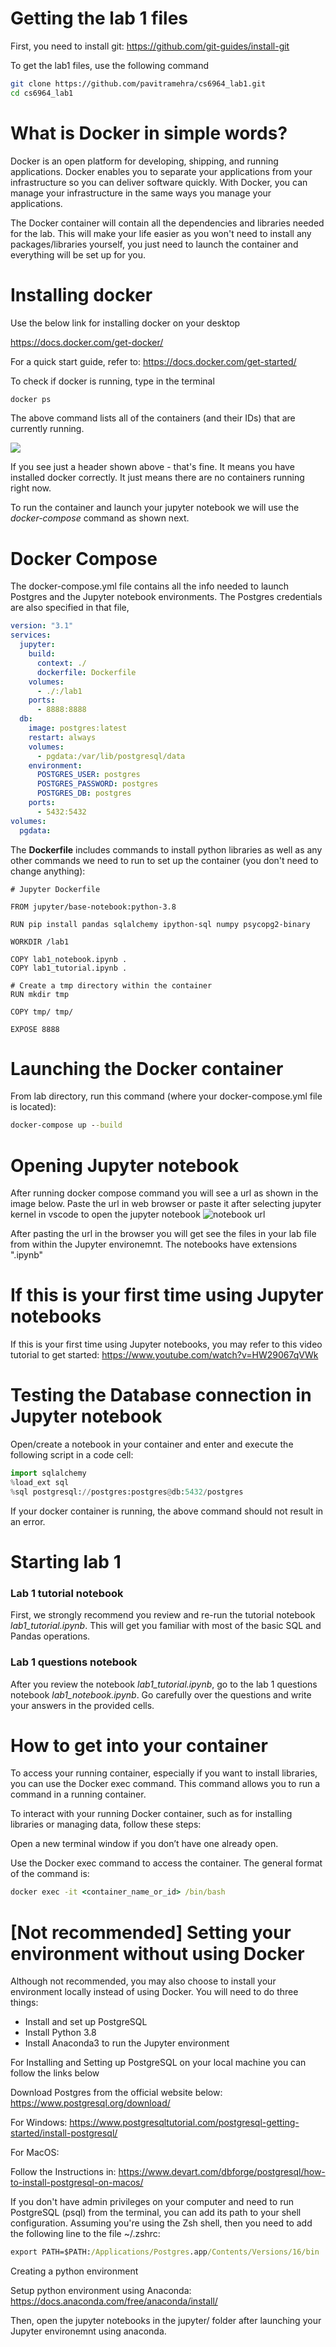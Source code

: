 # Getting the lab 1 files

First, you need to install git:
https://github.com/git-guides/install-git

To get the lab1 files, use the following command

```bash
git clone https://github.com/pavitramehra/cs6964_lab1.git
cd cs6964_lab1
```


# What is Docker in simple words?

Docker is an open platform for developing, shipping, and running applications. Docker enables you to separate your applications from your infrastructure so you can deliver software quickly. With Docker, you can manage your infrastructure in the same ways you manage your applications. 

The Docker container will contain all the dependencies and libraries needed for the lab. This will make your life easier as you won't need to install any packages/libraries yourself, you just need to launch the container and everything will be set up for you. 

# Installing docker 
Use the below link for installing docker on your desktop

https://docs.docker.com/get-docker/


For a quick start guide, refer to:
https://docs.docker.com/get-started/



To check if docker is running, type in the terminal

```cmd
docker ps
```

The above command lists all of the containers (and their IDs) that are currently running.

![](01.png)

If you see just a header shown above - that's fine. It means you have installed docker correctly. It just means there are no containers running right now.

To run the container and launch your jupyter notebook we will use the *docker-compose* command as shown next.

# Docker Compose

The docker-compose.yml file contains all the info needed to launch Postgres and the Jupyter notebook environments.
The Postgres credentials are also specified in that file,

```yml
version: "3.1"
services:
  jupyter:
    build:
      context: ./
      dockerfile: Dockerfile
    volumes:
      - ./:/lab1
    ports:
      - 8888:8888
  db:
    image: postgres:latest
    restart: always
    volumes:
      - pgdata:/var/lib/postgresql/data
    environment:
      POSTGRES_USER: postgres
      POSTGRES_PASSWORD: postgres
      POSTGRES_DB: postgres
    ports:
      - 5432:5432
volumes:
  pgdata:
```

The **Dockerfile** includes commands to install python libraries as well as any other commands we need to run to set up the container (you don't need to change anything):

```
# Jupyter Dockerfile

FROM jupyter/base-notebook:python-3.8

RUN pip install pandas sqlalchemy ipython-sql numpy psycopg2-binary

WORKDIR /lab1

COPY lab1_notebook.ipynb .
COPY lab1_tutorial.ipynb .

# Create a tmp directory within the container
RUN mkdir tmp

COPY tmp/ tmp/

EXPOSE 8888

```


# Launching the Docker container

From lab directory, run this command (where your docker-compose.yml file is located):

```cmd
docker-compose up --build
```

# Opening Jupyter notebook
After running docker compose command you will see a url as shown in the image below. Paste the url in web browser or paste it after selecting jupyter kernel in vscode to open the jupyter notebook
![notebook url](./ss1.png)

After pasting the url in the browser you will get see the files in your lab file from within the Jupyter environemnt. The notebooks have extensions ".ipynb"

# If this is your first time using Jupyter notebooks
If this is your first time using Jupyter notebooks, you may refer to this video tutorial to get started:
https://www.youtube.com/watch?v=HW29067qVWk


# Testing the Database connection in Jupyter notebook

Open/create a notebook in your container and enter and execute the following script in a code cell:

```python
import sqlalchemy
%load_ext sql
%sql postgresql://postgres:postgres@db:5432/postgres
```

If your docker container is running, the above command should not result in an error.

# Starting lab 1

### Lab 1 tutorial notebook

First, we strongly recommend you review and re-run the tutorial notebook *lab1_tutorial.ipynb*. This will get you familiar with most of the basic SQL and Pandas operations. 

### Lab 1 questions notebook

After you review the notebook *lab1_tutorial.ipynb*, go to the lab 1 questions notebook *lab1_notebook.ipynb*. Go carefully over the questions and write your answers in the provided cells.

# How to get into your container 

To access your running container, especially if you want to install libraries, you can use the Docker exec command. This command allows you to run a command in a running container. 

To interact with your running Docker container, such as for installing libraries or managing data, follow these steps:

Open a new terminal window if you don’t have one already open.

Use the Docker exec command to access the container. The general format of the command is:

```cmd
docker exec -it <container_name_or_id> /bin/bash
```


# [Not recommended] Setting your environment without using Docker

Although not recommended, you may also choose to install your environment locally instead of using Docker. You will need to do three things:

- Install and set up PostgreSQL
- Install Python 3.8
- Install Anaconda3 to run the Jupyter environment

For Installing and Setting up PostgreSQL on your local machine you can follow the links below

Download Postgres from the official website below:
https://www.postgresql.org/download/

For Windows:
https://www.postgresqltutorial.com/postgresql-getting-started/install-postgresql/


For MacOS:

Follow the Instructions in:
https://www.devart.com/dbforge/postgresql/how-to-install-postgresql-on-macos/


If you don't have admin privileges on your computer and need to run PostgreSQL (psql) from the terminal, you can add its path to your shell configuration. Assuming you're using the Zsh shell, then you need to add the following line to the file ~/.zshrc:

```cmd
export PATH=$PATH:/Applications/Postgres.app/Contents/Versions/16/bin
```


Creating a python environment

Setup python environment using Anaconda:
https://docs.anaconda.com/free/anaconda/install/

Then, open the jupyter notebooks in the jupyter/ folder after launching your Jupyter environemnt using anaconda.